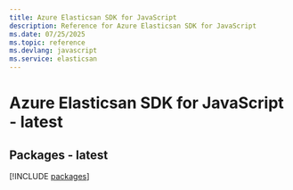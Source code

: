 ```yaml
---
title: Azure Elasticsan SDK for JavaScript
description: Reference for Azure Elasticsan SDK for JavaScript
ms.date: 07/25/2025
ms.topic: reference
ms.devlang: javascript
ms.service: elasticsan
---
```

# Azure Elasticsan SDK for JavaScript - latest
## Packages - latest
[!INCLUDE [packages](elasticsan-index.md)]